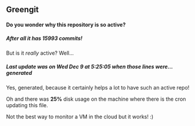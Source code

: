 ## Greengit

#### Do you wonder why this repository is so active?

##### After all it has 15993 commits!

But is it *really* active? Well...

##### Last update was on Wed Dec 9 at 5:25:05 when those lines were... generated

Yes, generated, because it certainly helps a lot to have such an active repo!

Oh and there was **25%** disk usage on the machine
where there is the cron updating this file.

Not the best way to monitor a VM in the cloud but it works! :)
